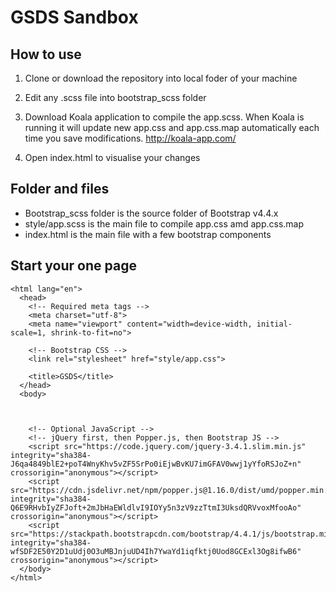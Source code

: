 # GSDS Sandbox

## How to use 

1. Clone or download the repository into local foder of your machine

2. Edit any .scss file into bootstrap_scss folder 

3. Download Koala application to compile the app.scss. When Koala is running it will update new app.css and app.css.map automatically each time you save modifications.
http://koala-app.com/

4. Open index.html to visualise your changes
   
## Folder and files

- Bootstrap_scss folder is the source folder of Bootstrap v4.4.x 
- style/app.scss is the main file to compile app.css amd app.css.map
- index.html is the main file with a few bootstrap components

## Start your one page

```
<html lang="en">
  <head>
    <!-- Required meta tags -->
    <meta charset="utf-8">
    <meta name="viewport" content="width=device-width, initial-scale=1, shrink-to-fit=no">

    <!-- Bootstrap CSS -->
    <link rel="stylesheet" href="style/app.css">

    <title>GSDS</title>
  </head>
  <body>



    <!-- Optional JavaScript -->
    <!-- jQuery first, then Popper.js, then Bootstrap JS -->
    <script src="https://code.jquery.com/jquery-3.4.1.slim.min.js" integrity="sha384-J6qa4849blE2+poT4WnyKhv5vZF5SrPo0iEjwBvKU7imGFAV0wwj1yYfoRSJoZ+n" crossorigin="anonymous"></script>
    <script src="https://cdn.jsdelivr.net/npm/popper.js@1.16.0/dist/umd/popper.min.js" integrity="sha384-Q6E9RHvbIyZFJoft+2mJbHaEWldlvI9IOYy5n3zV9zzTtmI3UksdQRVvoxMfooAo" crossorigin="anonymous"></script>
    <script src="https://stackpath.bootstrapcdn.com/bootstrap/4.4.1/js/bootstrap.min.js" integrity="sha384-wfSDF2E50Y2D1uUdj0O3uMBJnjuUD4Ih7YwaYd1iqfktj0Uod8GCExl3Og8ifwB6" crossorigin="anonymous"></script>
  </body>
</html>

```
